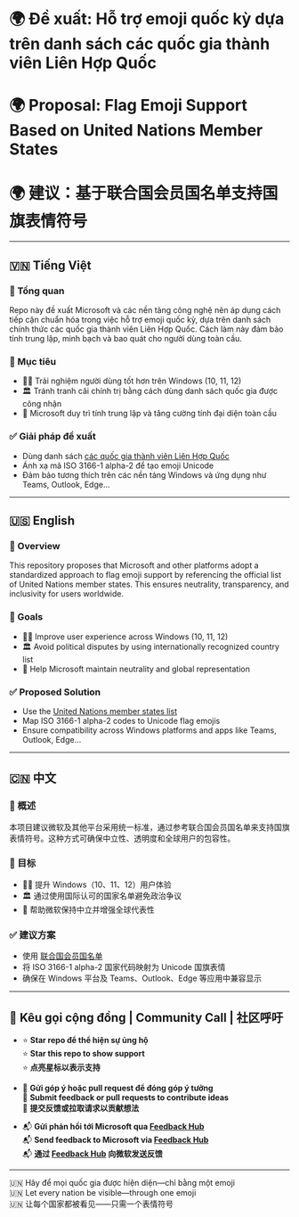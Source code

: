 # 🌍 Đề xuất: Hỗ trợ emoji quốc kỳ dựa trên danh sách các quốc gia thành viên Liên Hợp Quốc  
# 🌍 Proposal: Flag Emoji Support Based on United Nations Member States  
# 🌍 建议：基于联合国会员国名单支持国旗表情符号

---

## 🇻🇳 Tiếng Việt

### 📘 Tổng quan
Repo này đề xuất Microsoft và các nền tảng công nghệ nên áp dụng cách tiếp cận chuẩn hóa trong việc hỗ trợ emoji quốc kỳ, dựa trên danh sách chính thức các quốc gia thành viên Liên Hợp Quốc. Cách làm này đảm bảo tính trung lập, minh bạch và bao quát cho người dùng toàn cầu.

### 🎯 Mục tiêu
- 🧑‍💻 Trải nghiệm người dùng tốt hơn trên Windows (10, 11, 12)
- 🏛️ Tránh tranh cãi chính trị bằng cách dùng danh sách quốc gia được công nhận
- 🏢 Microsoft duy trì tính trung lập và tăng cường tính đại diện toàn cầu

### ✅ Giải pháp đề xuất
- Dùng danh sách [các quốc gia thành viên Liên Hợp Quốc](https://www.un.org/en/member-states)
- Ánh xạ mã ISO 3166-1 alpha-2 để tạo emoji Unicode
- Đảm bảo tương thích trên các nền tảng Windows và ứng dụng như Teams, Outlook, Edge…

---

## 🇺🇸 English

### 📘 Overview
This repository proposes that Microsoft and other platforms adopt a standardized approach to flag emoji support by referencing the official list of United Nations member states. This ensures neutrality, transparency, and inclusivity for users worldwide.

### 🎯 Goals
- 🧑‍💻 Improve user experience across Windows (10, 11, 12)
- 🏛️ Avoid political disputes by using internationally recognized country list
- 🏢 Help Microsoft maintain neutrality and global representation

### ✅ Proposed Solution
- Use the [United Nations member states list](https://www.un.org/en/member-states)
- Map ISO 3166-1 alpha-2 codes to Unicode flag emojis
- Ensure compatibility across Windows platforms and apps like Teams, Outlook, Edge…

---

## 🇨🇳 中文

### 📘 概述
本项目建议微软及其他平台采用统一标准，通过参考联合国会员国名单来支持国旗表情符号。这种方式可确保中立性、透明度和全球用户的包容性。

### 🎯 目标
- 🧑‍💻 提升 Windows（10、11、12）用户体验
- 🏛️ 通过使用国际认可的国家名单避免政治争议
- 🏢 帮助微软保持中立并增强全球代表性

### ✅ 建议方案
- 使用 [联合国会员国名单](https://www.un.org/en/member-states)
- 将 ISO 3166-1 alpha-2 国家代码映射为 Unicode 国旗表情
- 确保在 Windows 平台及 Teams、Outlook、Edge 等应用中兼容显示

---

## 📣 Kêu gọi cộng đồng | Community Call | 社区呼吁

- ⭐ **Star repo để thể hiện sự ủng hộ**  
  ⭐ **Star this repo to show support**  
  ⭐ **点亮星标以表示支持**

- 📝 **Gửi góp ý hoặc pull request để đóng góp ý tưởng**  
  📝 **Submit feedback or pull requests to contribute ideas**  
  📝 **提交反馈或拉取请求以贡献想法**

- 📬 **Gửi phản hồi tới Microsoft qua [Feedback Hub](https://support.microsoft.com/en-us/windows/send-feedback-to-microsoft-with-the-feedback-hub-app-7f3cfd8e-1a6d-8c3c-4c59-5f9b2f7f2b94)**  
  📬 **Send feedback to Microsoft via [Feedback Hub](https://support.microsoft.com/en-us/windows/send-feedback-to-microsoft-with-the-feedback-hub-app-7f3cfd8e-1a6d-8c3c-4c59-5f9b2f7f2b94)**  
  📬 **通过 [Feedback Hub](https://support.microsoft.com/en-us/windows/send-feedback-to-microsoft-with-the-feedback-hub-app-7f3cfd8e-1a6d-8c3c-4c59-5f9b2f7f2b94) 向微软发送反馈**

---

🇺🇳 Hãy để mọi quốc gia được hiện diện—chỉ bằng một emoji  
🇺🇳 Let every nation be visible—through one emoji  
🇺🇳 让每个国家都被看见——只需一个表情符号
